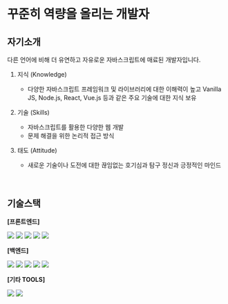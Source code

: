 # 꾸준히 역량을 올리는 개발자
## 자기소개
다른 언어에 비해 더 유연하고 자유로운 자바스크립트에 매료된 개발자입니다.

1. 지식 (Knowledge)
   - 다양한 자바스크립트 프레임워크 및 라이브러리에 대한 이해력이 높고 Vanilla JS, Node.js, React, Vue.js 등과 같은 주요 기술에 대한 지식 보유
  
2. 기술 (Skills)
   - 자바스크립트를 활용한 다양한 웹 개발
   - 문제 해결을 위한 논리적 접근 방식

3. 태도 (Attitude)
   - 새로운 기술이나 도전에 대한 끊임없는 호기심과 탐구 정신과 긍정적인 마인드
</br></br></br>
## 기술스택
**[프론트엔드]**

<img src="https://img.shields.io/badge/html5-E34F26?style=for-the-badge&logo=html5&logoColor=white"> <img src="https://img.shields.io/badge/css-1572B6?style=for-the-badge&logo=css3&logoColor=white"> <img src="https://img.shields.io/badge/javascript-F7DF1E?style=for-the-badge&logo=javascript&logoColor=black"> <img src="https://img.shields.io/badge/jquery-0769AD?style=for-the-badge&logo=jquery&logoColor=white"> <img src="https://img.shields.io/badge/react-61DAFB?style=for-the-badge&logo=react&logoColor=black"> 

**[백엔드]**

<img src="https://img.shields.io/badge/node.js-339933?style=for-the-badge&logo=Node.js&logoColor=white"> <img src="https://img.shields.io/badge/mongoDB-47A248?style=for-the-badge&logo=MongoDB&logoColor=white"> <img src="https://img.shields.io/badge/java-007396?style=for-the-badge&logo=java&logoColor=white"> <img src="https://img.shields.io/badge/springboot-6DB33F?style=for-the-badge&logo=springboot&logoColor=white"> <img src="https://img.shields.io/badge/gradle-02303A?style=for-the-badge&logo=gradle&logoColor=white">

**[기타 TOOLS]**

<img src="https://img.shields.io/badge/git-F05032?style=for-the-badge&logo=git&logoColor=white"> <img src="https://img.shields.io/badge/github-181717?style=for-the-badge&logo=github&logoColor=white">

